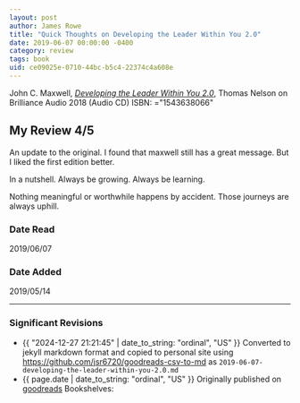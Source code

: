 ```yaml
---
layout: post
author: James Rowe
title: "Quick Thoughts on Developing the Leader Within You 2.0"
date: 2019-06-07 00:00:00 -0400
category: review
tags: book 
uid: ce09025e-0710-44bc-b5c4-22374c4a608e
---
```


John C. Maxwell, *[Developing the Leader Within You 2.0](https://www.goodreads.com/book/show/35433815)*,  Thomas Nelson on Brilliance Audio 2018 (Audio CD) ISBN: ="1543638066"

## My Review 4/5

An update to the original. I found that maxwell still has a great message. But I liked the first edition better. 

In a nutshell. Always be growing. Always be learning. 

Nothing meaningful or worthwhile happens by accident. Those journeys are always uphill. 

### Date Read
2019/06/07

### Date Added
2019/05/14

---

### Significant Revisions

- {{ "2024-12-27 21:21:45" | date_to_string: "ordinal", "US" }} Converted to jekyll markdown format and copied to personal site using <https://github.com/jsr6720/goodreads-csv-to-md> as `2019-06-07-developing-the-leader-within-you-2.0.md`
- {{ page.date | date_to_string: "ordinal", "US" }} Originally published on [goodreads](https://www.goodreads.com) Bookshelves: 